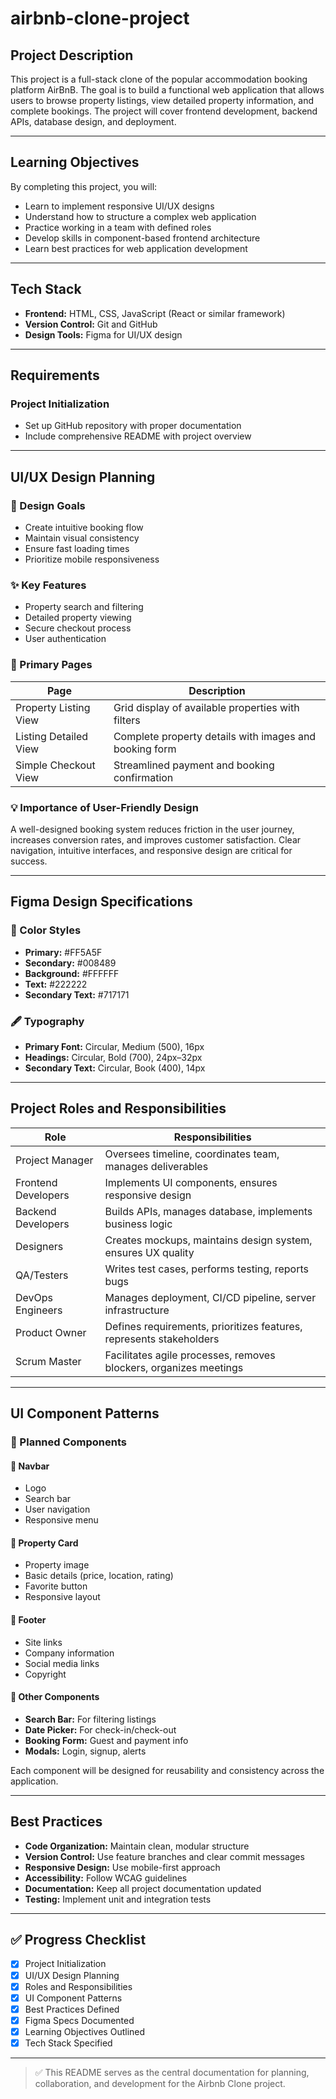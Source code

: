 # airbnb-clone-project


## Project Description

This project is a full-stack clone of the popular accommodation booking platform AirBnB. The goal is to build a functional web application that allows users to browse property listings, view detailed property information, and complete bookings. The project will cover frontend development, backend APIs, database design, and deployment.

---

## Learning Objectives

By completing this project, you will:

- Learn to implement responsive UI/UX designs
- Understand how to structure a complex web application
- Practice working in a team with defined roles
- Develop skills in component-based frontend architecture
- Learn best practices for web application development

---

## Tech Stack

- **Frontend:** HTML, CSS, JavaScript (React or similar framework)
- **Version Control:** Git and GitHub
- **Design Tools:** Figma for UI/UX design

---

## Requirements

### Project Initialization

- Set up GitHub repository with proper documentation
- Include comprehensive README with project overview

---

## UI/UX Design Planning

### 🎯 Design Goals

- Create intuitive booking flow  
- Maintain visual consistency  
- Ensure fast loading times  
- Prioritize mobile responsiveness  

### ✨ Key Features

- Property search and filtering  
- Detailed property viewing  
- Secure checkout process  
- User authentication  

### 📄 Primary Pages

| Page                  | Description                                                   |
|-----------------------|---------------------------------------------------------------|
| Property Listing View | Grid display of available properties with filters             |
| Listing Detailed View | Complete property details with images and booking form        |
| Simple Checkout View  | Streamlined payment and booking confirmation                  |

### 💡 Importance of User-Friendly Design

A well-designed booking system reduces friction in the user journey, increases conversion rates, and improves customer satisfaction. Clear navigation, intuitive interfaces, and responsive design are critical for success.

---

## Figma Design Specifications

### 🎨 Color Styles

- **Primary:** #FF5A5F  
- **Secondary:** #008489  
- **Background:** #FFFFFF  
- **Text:** #222222  
- **Secondary Text:** #717171  

### 🖋 Typography

- **Primary Font:** Circular, Medium (500), 16px  
- **Headings:** Circular, Bold (700), 24px–32px  
- **Secondary Text:** Circular, Book (400), 14px  

---

## Project Roles and Responsibilities

| Role              | Responsibilities                                                                 |
|-------------------|----------------------------------------------------------------------------------|
| Project Manager   | Oversees timeline, coordinates team, manages deliverables                        |
| Frontend Developers | Implements UI components, ensures responsive design                             |
| Backend Developers | Builds APIs, manages database, implements business logic                         |
| Designers         | Creates mockups, maintains design system, ensures UX quality                     |
| QA/Testers        | Writes test cases, performs testing, reports bugs                                |
| DevOps Engineers  | Manages deployment, CI/CD pipeline, server infrastructure                        |
| Product Owner     | Defines requirements, prioritizes features, represents stakeholders              |
| Scrum Master      | Facilitates agile processes, removes blockers, organizes meetings                |

---

## UI Component Patterns

### 🔧 Planned Components

#### 🔹 Navbar
- Logo
- Search bar
- User navigation
- Responsive menu

#### 🔹 Property Card
- Property image
- Basic details (price, location, rating)
- Favorite button
- Responsive layout

#### 🔹 Footer
- Site links
- Company information
- Social media links
- Copyright

#### 🔹 Other Components
- **Search Bar:** For filtering listings  
- **Date Picker:** For check-in/check-out  
- **Booking Form:** Guest and payment info  
- **Modals:** Login, signup, alerts  

Each component will be designed for reusability and consistency across the application.

---

## Best Practices

- **Code Organization:** Maintain clean, modular structure
- **Version Control:** Use feature branches and clear commit messages
- **Responsive Design:** Use mobile-first approach
- **Accessibility:** Follow WCAG guidelines
- **Documentation:** Keep all project documentation updated
- **Testing:** Implement unit and integration tests

---

## ✅ Progress Checklist

- [x] Project Initialization  
- [x] UI/UX Design Planning  
- [x] Roles and Responsibilities  
- [x] UI Component Patterns  
- [x] Best Practices Defined  
- [x] Figma Specs Documented  
- [x] Learning Objectives Outlined  
- [x] Tech Stack Specified  

---

> ✅ This README serves as the central documentation for planning, collaboration, and development for the Airbnb Clone project.
